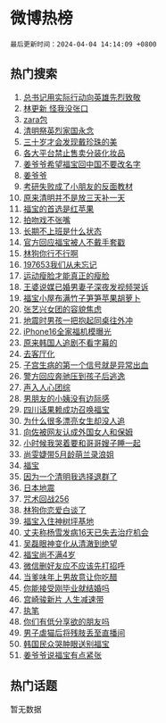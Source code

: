 # 微博热榜

`最后更新时间：2024-04-04 14:14:09 +0800`

## 热门搜索

1. [总书记用实际行动向英雄先烈致敬](https://m.weibo.cn/search?containerid=100103type%3D1%26t%3D10%26q%3D%23%E6%80%BB%E4%B9%A6%E8%AE%B0%E7%94%A8%E5%AE%9E%E9%99%85%E8%A1%8C%E5%8A%A8%E5%90%91%E8%8B%B1%E9%9B%84%E5%85%88%E7%83%88%E8%87%B4%E6%95%AC%23&stream_entry_id=51&isnewpage=1&extparam=seat%3D1%26pos%3D0%26c_type%3D51%26cate%3D10103%26dgr%3D0%26stream_entry_id%3D51%26q%3D%2523%25E6%2580%25BB%25E4%25B9%25A6%25E8%25AE%25B0%25E7%2594%25A8%25E5%25AE%259E%25E9%2599%2585%25E8%25A1%258C%25E5%258A%25A8%25E5%2590%2591%25E8%258B%25B1%25E9%259B%2584%25E5%2585%2588%25E7%2583%2588%25E8%2587%25B4%25E6%2595%25AC%2523%26filter_type%3Drealtimehot%26display_time%3D1712211242%26pre_seqid%3D1712211242725016527134)
1. [林更新 怪我没张口](https://m.weibo.cn/search?containerid=100103type%3D1%26t%3D10%26q%3D%E6%9E%97%E6%9B%B4%E6%96%B0+%E6%80%AA%E6%88%91%E6%B2%A1%E5%BC%A0%E5%8F%A3&stream_entry_id=31&isnewpage=1&extparam=seat%3D1%26pos%3D0%26flag%3D1%26q%3D%25E6%259E%2597%25E6%259B%25B4%25E6%2596%25B0%2520%25E6%2580%25AA%25E6%2588%2591%25E6%25B2%25A1%25E5%25BC%25A0%25E5%258F%25A3%26realpos%3D1%26band_rank%3D1%26c_type%3D31%26dgr%3D0%26cate%3D5001%26stream_entry_id%3D31%26lcate%3D5001%26filter_type%3Drealtimehot%26display_time%3D1712211242%26pre_seqid%3D1712211242725016527134)
1. [zara包](https://m.weibo.cn/search?containerid=100103type%3D1%26t%3D10%26q%3Dzara%E5%8C%85&stream_entry_id=31&isnewpage=1&extparam=seat%3D1%26pos%3D1%26flag%3D1%26q%3Dzara%25E5%258C%2585%26realpos%3D2%26band_rank%3D2%26c_type%3D31%26dgr%3D0%26cate%3D5001%26stream_entry_id%3D31%26lcate%3D5001%26filter_type%3Drealtimehot%26display_time%3D1712211242%26pre_seqid%3D1712211242725016527134)
1. [清明祭英烈家国永念](https://m.weibo.cn/search?containerid=100103type%3D1%26t%3D10%26q%3D%23%E6%B8%85%E6%98%8E%E7%A5%AD%E8%8B%B1%E7%83%88%E5%AE%B6%E5%9B%BD%E6%B0%B8%E5%BF%B5%23&stream_entry_id=31&isnewpage=1&extparam=seat%3D1%26pos%3D2%26flag%3D16%26q%3D%2523%25E6%25B8%2585%25E6%2598%258E%25E7%25A5%25AD%25E8%258B%25B1%25E7%2583%2588%25E5%25AE%25B6%25E5%259B%25BD%25E6%25B0%25B8%25E5%25BF%25B5%2523%26realpos%3D3%26band_rank%3D3%26c_type%3D31%26dgr%3D0%26cate%3D5001%26stream_entry_id%3D31%26lcate%3D5001%26filter_type%3Drealtimehot%26display_time%3D1712211242%26pre_seqid%3D1712211242725016527134)
1. [三十岁才会发现戴珍珠的美](https://m.weibo.cn/search?containerid=100103type%3D1%26t%3D10%26q%3D%23%E4%B8%89%E5%8D%81%E5%B2%81%E6%89%8D%E4%BC%9A%E5%8F%91%E7%8E%B0%E6%88%B4%E7%8F%8D%E7%8F%A0%E7%9A%84%E7%BE%8E%23&stream_entry_id=31&isnewpage=1&extparam=seat%3D1%26pos%3D3%26flag%3D1%26q%3D%2523%25E4%25B8%2589%25E5%258D%2581%25E5%25B2%2581%25E6%2589%258D%25E4%25BC%259A%25E5%258F%2591%25E7%258E%25B0%25E6%2588%25B4%25E7%258F%258D%25E7%258F%25A0%25E7%259A%2584%25E7%25BE%258E%2523%26realpos%3D4%26band_rank%3D4%26c_type%3D31%26dgr%3D0%26cate%3D5001%26stream_entry_id%3D31%26lcate%3D5001%26filter_type%3Drealtimehot%26display_time%3D1712211242%26pre_seqid%3D1712211242725016527134)
1. [各大平台禁止售卖分装化妆品](https://m.weibo.cn/search?containerid=100103type%3D1%26t%3D10%26q%3D%23%E5%90%84%E5%A4%A7%E5%B9%B3%E5%8F%B0%E7%A6%81%E6%AD%A2%E5%94%AE%E5%8D%96%E5%88%86%E8%A3%85%E5%8C%96%E5%A6%86%E5%93%81%23&stream_entry_id=31&isnewpage=1&extparam=seat%3D1%26pos%3D4%26flag%3D2%26q%3D%2523%25E5%2590%2584%25E5%25A4%25A7%25E5%25B9%25B3%25E5%258F%25B0%25E7%25A6%2581%25E6%25AD%25A2%25E5%2594%25AE%25E5%258D%2596%25E5%2588%2586%25E8%25A3%2585%25E5%258C%2596%25E5%25A6%2586%25E5%2593%2581%2523%26realpos%3D5%26band_rank%3D5%26c_type%3D31%26dgr%3D0%26cate%3D5001%26stream_entry_id%3D31%26lcate%3D5001%26filter_type%3Drealtimehot%26display_time%3D1712211242%26pre_seqid%3D1712211242725016527134)
1. [姜爷爷希望福宝回中国不要改名字](https://m.weibo.cn/search?containerid=100103type%3D1%26t%3D10%26q%3D%23%E5%A7%9C%E7%88%B7%E7%88%B7%E5%B8%8C%E6%9C%9B%E7%A6%8F%E5%AE%9D%E5%9B%9E%E4%B8%AD%E5%9B%BD%E4%B8%8D%E8%A6%81%E6%94%B9%E5%90%8D%E5%AD%97%23&stream_entry_id=31&isnewpage=1&extparam=seat%3D1%26pos%3D5%26flag%3D1%26q%3D%2523%25E5%25A7%259C%25E7%2588%25B7%25E7%2588%25B7%25E5%25B8%258C%25E6%259C%259B%25E7%25A6%258F%25E5%25AE%259D%25E5%259B%259E%25E4%25B8%25AD%25E5%259B%25BD%25E4%25B8%258D%25E8%25A6%2581%25E6%2594%25B9%25E5%2590%258D%25E5%25AD%2597%2523%26realpos%3D6%26band_rank%3D6%26c_type%3D31%26dgr%3D0%26cate%3D5001%26stream_entry_id%3D31%26lcate%3D5001%26filter_type%3Drealtimehot%26display_time%3D1712211242%26pre_seqid%3D1712211242725016527134)
1. [姜爷爷](https://m.weibo.cn/search?containerid=100103type%3D1%26t%3D10%26q%3D%E5%A7%9C%E7%88%B7%E7%88%B7&stream_entry_id=31&isnewpage=1&extparam=seat%3D1%26pos%3D6%26flag%3D0%26q%3D%25E5%25A7%259C%25E7%2588%25B7%25E7%2588%25B7%26realpos%3D7%26band_rank%3D7%26c_type%3D31%26dgr%3D0%26cate%3D5001%26stream_entry_id%3D31%26lcate%3D5001%26filter_type%3Drealtimehot%26display_time%3D1712211242%26pre_seqid%3D1712211242725016527134)
1. [考研失败成了小朋友的反面教材](https://m.weibo.cn/search?containerid=100103type%3D1%26t%3D10%26q%3D%23%E8%80%83%E7%A0%94%E5%A4%B1%E8%B4%A5%E6%88%90%E4%BA%86%E5%B0%8F%E6%9C%8B%E5%8F%8B%E7%9A%84%E5%8F%8D%E9%9D%A2%E6%95%99%E6%9D%90%23&stream_entry_id=31&isnewpage=1&extparam=seat%3D1%26pos%3D7%26flag%3D1%26q%3D%2523%25E8%2580%2583%25E7%25A0%2594%25E5%25A4%25B1%25E8%25B4%25A5%25E6%2588%2590%25E4%25BA%2586%25E5%25B0%258F%25E6%259C%258B%25E5%258F%258B%25E7%259A%2584%25E5%258F%258D%25E9%259D%25A2%25E6%2595%2599%25E6%259D%2590%2523%26realpos%3D8%26band_rank%3D8%26c_type%3D31%26dgr%3D0%26cate%3D5001%26stream_entry_id%3D31%26lcate%3D5001%26filter_type%3Drealtimehot%26display_time%3D1712211242%26pre_seqid%3D1712211242725016527134)
1. [原来清明并不是放三天补一天](https://m.weibo.cn/search?containerid=100103type%3D1%26t%3D10%26q%3D%23%E5%8E%9F%E6%9D%A5%E6%B8%85%E6%98%8E%E5%B9%B6%E4%B8%8D%E6%98%AF%E6%94%BE%E4%B8%89%E5%A4%A9%E8%A1%A5%E4%B8%80%E5%A4%A9%23&stream_entry_id=31&isnewpage=1&extparam=seat%3D1%26pos%3D8%26flag%3D2%26q%3D%2523%25E5%258E%259F%25E6%259D%25A5%25E6%25B8%2585%25E6%2598%258E%25E5%25B9%25B6%25E4%25B8%258D%25E6%2598%25AF%25E6%2594%25BE%25E4%25B8%2589%25E5%25A4%25A9%25E8%25A1%25A5%25E4%25B8%2580%25E5%25A4%25A9%2523%26realpos%3D9%26band_rank%3D9%26c_type%3D31%26dgr%3D0%26cate%3D5001%26stream_entry_id%3D31%26lcate%3D5001%26filter_type%3Drealtimehot%26display_time%3D1712211242%26pre_seqid%3D1712211242725016527134)
1. [福宝的首选是红苹果](https://m.weibo.cn/search?containerid=100103type%3D1%26t%3D10%26q%3D%23%E7%A6%8F%E5%AE%9D%E7%9A%84%E9%A6%96%E9%80%89%E6%98%AF%E7%BA%A2%E8%8B%B9%E6%9E%9C%23&stream_entry_id=31&isnewpage=1&extparam=seat%3D1%26pos%3D9%26flag%3D32768%26q%3D%2523%25E7%25A6%258F%25E5%25AE%259D%25E7%259A%2584%25E9%25A6%2596%25E9%2580%2589%25E6%2598%25AF%25E7%25BA%25A2%25E8%258B%25B9%25E6%259E%259C%2523%26realpos%3D10%26band_rank%3D10%26c_type%3D31%26dgr%3D0%26cate%3D5001%26stream_entry_id%3D31%26lcate%3D5001%26filter_type%3Drealtimehot%26display_time%3D1712211242%26pre_seqid%3D1712211242725016527134)
1. [拍吻戏不张嘴](https://m.weibo.cn/search?containerid=100103type%3D1%26t%3D10%26q%3D%23%E6%8B%8D%E5%90%BB%E6%88%8F%E4%B8%8D%E5%BC%A0%E5%98%B4%23&stream_entry_id=31&isnewpage=1&extparam=seat%3D1%26pos%3D10%26flag%3D2%26q%3D%2523%25E6%258B%258D%25E5%2590%25BB%25E6%2588%258F%25E4%25B8%258D%25E5%25BC%25A0%25E5%2598%25B4%2523%26realpos%3D11%26band_rank%3D11%26c_type%3D31%26dgr%3D0%26cate%3D5001%26stream_entry_id%3D31%26lcate%3D5001%26filter_type%3Drealtimehot%26display_time%3D1712211242%26pre_seqid%3D1712211242725016527134)
1. [长期不上班是什么状态](https://m.weibo.cn/search?containerid=100103type%3D1%26t%3D10%26q%3D%23%E9%95%BF%E6%9C%9F%E4%B8%8D%E4%B8%8A%E7%8F%AD%E6%98%AF%E4%BB%80%E4%B9%88%E7%8A%B6%E6%80%81%23&stream_entry_id=31&isnewpage=1&extparam=seat%3D1%26pos%3D11%26flag%3D1%26q%3D%2523%25E9%2595%25BF%25E6%259C%259F%25E4%25B8%258D%25E4%25B8%258A%25E7%258F%25AD%25E6%2598%25AF%25E4%25BB%2580%25E4%25B9%2588%25E7%258A%25B6%25E6%2580%2581%2523%26realpos%3D12%26band_rank%3D12%26c_type%3D31%26dgr%3D0%26cate%3D5001%26stream_entry_id%3D31%26lcate%3D5001%26filter_type%3Drealtimehot%26display_time%3D1712211242%26pre_seqid%3D1712211242725016527134)
1. [官方回应福宝被人不戴手套戳](https://m.weibo.cn/search?containerid=100103type%3D1%26t%3D10%26q%3D%23%E5%AE%98%E6%96%B9%E5%9B%9E%E5%BA%94%E7%A6%8F%E5%AE%9D%E8%A2%AB%E4%BA%BA%E4%B8%8D%E6%88%B4%E6%89%8B%E5%A5%97%E6%88%B3%23&stream_entry_id=31&isnewpage=1&extparam=seat%3D1%26pos%3D12%26flag%3D0%26q%3D%2523%25E5%25AE%2598%25E6%2596%25B9%25E5%259B%259E%25E5%25BA%2594%25E7%25A6%258F%25E5%25AE%259D%25E8%25A2%25AB%25E4%25BA%25BA%25E4%25B8%258D%25E6%2588%25B4%25E6%2589%258B%25E5%25A5%2597%25E6%2588%25B3%2523%26realpos%3D13%26band_rank%3D13%26c_type%3D31%26dgr%3D0%26cate%3D5001%26stream_entry_id%3D31%26lcate%3D5001%26filter_type%3Drealtimehot%26display_time%3D1712211242%26pre_seqid%3D1712211242725016527134)
1. [林狗你行不行啊](https://m.weibo.cn/search?containerid=100103type%3D1%26t%3D10%26q%3D%E6%9E%97%E7%8B%97%E4%BD%A0%E8%A1%8C%E4%B8%8D%E8%A1%8C%E5%95%8A&stream_entry_id=31&isnewpage=1&extparam=seat%3D1%26pos%3D13%26flag%3D0%26q%3D%25E6%259E%2597%25E7%258B%2597%25E4%25BD%25A0%25E8%25A1%258C%25E4%25B8%258D%25E8%25A1%258C%25E5%2595%258A%26realpos%3D14%26band_rank%3D14%26c_type%3D31%26dgr%3D0%26cate%3D5001%26stream_entry_id%3D31%26lcate%3D5001%26filter_type%3Drealtimehot%26display_time%3D1712211242%26pre_seqid%3D1712211242725016527134)
1. [197653我们从未忘记](https://m.weibo.cn/search?containerid=100103type%3D1%26t%3D10%26q%3D%23197653%E6%88%91%E4%BB%AC%E4%BB%8E%E6%9C%AA%E5%BF%98%E8%AE%B0%23&stream_entry_id=31&isnewpage=1&extparam=seat%3D1%26pos%3D14%26flag%3D0%26q%3D%2523197653%25E6%2588%2591%25E4%25BB%25AC%25E4%25BB%258E%25E6%259C%25AA%25E5%25BF%2598%25E8%25AE%25B0%2523%26realpos%3D15%26adid%3D230151%26band_rank%3D15%26c_type%3D31%26dgr%3D0%26cate%3D5001%26stream_entry_id%3D31%26lcate%3D5001%26filter_type%3Drealtimehot%26display_time%3D1712211242%26pre_seqid%3D1712211242725016527134)
1. [运动瘦脸才能真正的瘦脸](https://m.weibo.cn/search?containerid=100103type%3D1%26t%3D10%26q%3D%23%E8%BF%90%E5%8A%A8%E7%98%A6%E8%84%B8%E6%89%8D%E8%83%BD%E7%9C%9F%E6%AD%A3%E7%9A%84%E7%98%A6%E8%84%B8%23&stream_entry_id=31&isnewpage=1&extparam=seat%3D1%26pos%3D15%26flag%3D1%26q%3D%2523%25E8%25BF%2590%25E5%258A%25A8%25E7%2598%25A6%25E8%2584%25B8%25E6%2589%258D%25E8%2583%25BD%25E7%259C%259F%25E6%25AD%25A3%25E7%259A%2584%25E7%2598%25A6%25E8%2584%25B8%2523%26realpos%3D16%26band_rank%3D16%26c_type%3D31%26dgr%3D0%26cate%3D5001%26stream_entry_id%3D31%26lcate%3D5001%26filter_type%3Drealtimehot%26display_time%3D1712211242%26pre_seqid%3D1712211242725016527134)
1. [王婆说媒已婚男妻子深夜发视频哭诉](https://m.weibo.cn/search?containerid=100103type%3D1%26t%3D10%26q%3D%23%E7%8E%8B%E5%A9%86%E8%AF%B4%E5%AA%92%E5%B7%B2%E5%A9%9A%E7%94%B7%E5%A6%BB%E5%AD%90%E6%B7%B1%E5%A4%9C%E5%8F%91%E8%A7%86%E9%A2%91%E5%93%AD%E8%AF%89%23&stream_entry_id=31&isnewpage=1&extparam=seat%3D1%26pos%3D16%26flag%3D2%26q%3D%2523%25E7%258E%258B%25E5%25A9%2586%25E8%25AF%25B4%25E5%25AA%2592%25E5%25B7%25B2%25E5%25A9%259A%25E7%2594%25B7%25E5%25A6%25BB%25E5%25AD%2590%25E6%25B7%25B1%25E5%25A4%259C%25E5%258F%2591%25E8%25A7%2586%25E9%25A2%2591%25E5%2593%25AD%25E8%25AF%2589%2523%26realpos%3D17%26band_rank%3D17%26c_type%3D31%26dgr%3D0%26cate%3D5001%26stream_entry_id%3D31%26lcate%3D5001%26filter_type%3Drealtimehot%26display_time%3D1712211242%26pre_seqid%3D1712211242725016527134)
1. [福宝小屋布满竹子笋笋苹果胡萝卜](https://m.weibo.cn/search?containerid=100103type%3D1%26t%3D10%26q%3D%23%E7%A6%8F%E5%AE%9D%E5%B0%8F%E5%B1%8B%E5%B8%83%E6%BB%A1%E7%AB%B9%E5%AD%90%E7%AC%8B%E7%AC%8B%E8%8B%B9%E6%9E%9C%E8%83%A1%E8%90%9D%E5%8D%9C%23&stream_entry_id=31&isnewpage=1&extparam=seat%3D1%26pos%3D17%26flag%3D0%26q%3D%2523%25E7%25A6%258F%25E5%25AE%259D%25E5%25B0%258F%25E5%25B1%258B%25E5%25B8%2583%25E6%25BB%25A1%25E7%25AB%25B9%25E5%25AD%2590%25E7%25AC%258B%25E7%25AC%258B%25E8%258B%25B9%25E6%259E%259C%25E8%2583%25A1%25E8%2590%259D%25E5%258D%259C%2523%26realpos%3D18%26band_rank%3D18%26c_type%3D31%26dgr%3D0%26cate%3D5001%26stream_entry_id%3D31%26lcate%3D5001%26filter_type%3Drealtimehot%26display_time%3D1712211242%26pre_seqid%3D1712211242725016527134)
1. [张艺兴女团的容貌焦虑](https://m.weibo.cn/search?containerid=100103type%3D1%26t%3D10%26q%3D%23%E5%BC%A0%E8%89%BA%E5%85%B4%E5%A5%B3%E5%9B%A2%E7%9A%84%E5%AE%B9%E8%B2%8C%E7%84%A6%E8%99%91%23&stream_entry_id=31&isnewpage=1&extparam=seat%3D1%26pos%3D18%26flag%3D1%26q%3D%2523%25E5%25BC%25A0%25E8%2589%25BA%25E5%2585%25B4%25E5%25A5%25B3%25E5%259B%25A2%25E7%259A%2584%25E5%25AE%25B9%25E8%25B2%258C%25E7%2584%25A6%25E8%2599%2591%2523%26realpos%3D19%26band_rank%3D19%26c_type%3D31%26dgr%3D0%26cate%3D5001%26stream_entry_id%3D31%26lcate%3D5001%26filter_type%3Drealtimehot%26display_time%3D1712211242%26pre_seqid%3D1712211242725016527134)
1. [地震时男孩一把抱起同桌往外冲](https://m.weibo.cn/search?containerid=100103type%3D1%26t%3D10%26q%3D%23%E5%9C%B0%E9%9C%87%E6%97%B6%E7%94%B7%E5%AD%A9%E4%B8%80%E6%8A%8A%E6%8A%B1%E8%B5%B7%E5%90%8C%E6%A1%8C%E5%BE%80%E5%A4%96%E5%86%B2%23&stream_entry_id=31&isnewpage=1&extparam=seat%3D1%26pos%3D19%26flag%3D1%26q%3D%2523%25E5%259C%25B0%25E9%259C%2587%25E6%2597%25B6%25E7%2594%25B7%25E5%25AD%25A9%25E4%25B8%2580%25E6%258A%258A%25E6%258A%25B1%25E8%25B5%25B7%25E5%2590%258C%25E6%25A1%258C%25E5%25BE%2580%25E5%25A4%2596%25E5%2586%25B2%2523%26realpos%3D20%26band_rank%3D20%26c_type%3D31%26dgr%3D0%26cate%3D5001%26stream_entry_id%3D31%26lcate%3D5001%26filter_type%3Drealtimehot%26display_time%3D1712211242%26pre_seqid%3D1712211242725016527134)
1. [iPhone16全家福机模曝光](https://m.weibo.cn/search?containerid=100103type%3D1%26t%3D10%26q%3D%23iPhone16%E5%85%A8%E5%AE%B6%E7%A6%8F%E6%9C%BA%E6%A8%A1%E6%9B%9D%E5%85%89%23&stream_entry_id=31&isnewpage=1&extparam=seat%3D1%26pos%3D20%26flag%3D1%26q%3D%2523iPhone16%25E5%2585%25A8%25E5%25AE%25B6%25E7%25A6%258F%25E6%259C%25BA%25E6%25A8%25A1%25E6%259B%259D%25E5%2585%2589%2523%26realpos%3D21%26band_rank%3D21%26c_type%3D31%26dgr%3D0%26cate%3D5001%26stream_entry_id%3D31%26lcate%3D5001%26filter_type%3Drealtimehot%26display_time%3D1712211242%26pre_seqid%3D1712211242725016527134)
1. [原来韩国人追剧不看字幕的](https://m.weibo.cn/search?containerid=100103type%3D1%26t%3D10%26q%3D%23%E5%8E%9F%E6%9D%A5%E9%9F%A9%E5%9B%BD%E4%BA%BA%E8%BF%BD%E5%89%A7%E4%B8%8D%E7%9C%8B%E5%AD%97%E5%B9%95%E7%9A%84%23&stream_entry_id=31&isnewpage=1&extparam=seat%3D1%26pos%3D21%26flag%3D0%26q%3D%2523%25E5%258E%259F%25E6%259D%25A5%25E9%259F%25A9%25E5%259B%25BD%25E4%25BA%25BA%25E8%25BF%25BD%25E5%2589%25A7%25E4%25B8%258D%25E7%259C%258B%25E5%25AD%2597%25E5%25B9%2595%25E7%259A%2584%2523%26realpos%3D22%26band_rank%3D22%26c_type%3D31%26dgr%3D0%26cate%3D5001%26stream_entry_id%3D31%26lcate%3D5001%26filter_type%3Drealtimehot%26display_time%3D1712211242%26pre_seqid%3D1712211242725016527134)
1. [去客厅化](https://m.weibo.cn/search?containerid=100103type%3D1%26t%3D10%26q%3D%E5%8E%BB%E5%AE%A2%E5%8E%85%E5%8C%96&stream_entry_id=31&isnewpage=1&extparam=seat%3D1%26pos%3D22%26flag%3D0%26q%3D%25E5%258E%25BB%25E5%25AE%25A2%25E5%258E%2585%25E5%258C%2596%26realpos%3D23%26band_rank%3D23%26c_type%3D31%26dgr%3D0%26cate%3D5001%26stream_entry_id%3D31%26lcate%3D5001%26filter_type%3Drealtimehot%26display_time%3D1712211242%26pre_seqid%3D1712211242725016527134)
1. [子宫生病的第一个信号就是异常出血](https://m.weibo.cn/search?containerid=100103type%3D1%26t%3D10%26q%3D%23%E5%AD%90%E5%AE%AB%E7%94%9F%E7%97%85%E7%9A%84%E7%AC%AC%E4%B8%80%E4%B8%AA%E4%BF%A1%E5%8F%B7%E5%B0%B1%E6%98%AF%E5%BC%82%E5%B8%B8%E5%87%BA%E8%A1%80%23&stream_entry_id=31&isnewpage=1&extparam=seat%3D1%26pos%3D23%26flag%3D1%26q%3D%2523%25E5%25AD%2590%25E5%25AE%25AB%25E7%2594%259F%25E7%2597%2585%25E7%259A%2584%25E7%25AC%25AC%25E4%25B8%2580%25E4%25B8%25AA%25E4%25BF%25A1%25E5%258F%25B7%25E5%25B0%25B1%25E6%2598%25AF%25E5%25BC%2582%25E5%25B8%25B8%25E5%2587%25BA%25E8%25A1%2580%2523%26realpos%3D24%26band_rank%3D24%26c_type%3D31%26dgr%3D0%26cate%3D5001%26stream_entry_id%3D31%26lcate%3D5001%26filter_type%3Drealtimehot%26display_time%3D1712211242%26pre_seqid%3D1712211242725016527134)
1. [警方回应奔驰压到孩子后逃逸](https://m.weibo.cn/search?containerid=100103type%3D1%26t%3D10%26q%3D%23%E8%AD%A6%E6%96%B9%E5%9B%9E%E5%BA%94%E5%A5%94%E9%A9%B0%E5%8E%8B%E5%88%B0%E5%AD%A9%E5%AD%90%E5%90%8E%E9%80%83%E9%80%B8%23&stream_entry_id=31&isnewpage=1&extparam=seat%3D1%26pos%3D24%26flag%3D1%26q%3D%2523%25E8%25AD%25A6%25E6%2596%25B9%25E5%259B%259E%25E5%25BA%2594%25E5%25A5%2594%25E9%25A9%25B0%25E5%258E%258B%25E5%2588%25B0%25E5%25AD%25A9%25E5%25AD%2590%25E5%2590%258E%25E9%2580%2583%25E9%2580%25B8%2523%26realpos%3D25%26band_rank%3D25%26c_type%3D31%26dgr%3D0%26cate%3D5001%26stream_entry_id%3D31%26lcate%3D5001%26filter_type%3Drealtimehot%26display_time%3D1712211242%26pre_seqid%3D1712211242725016527134)
1. [声入人心团综](https://m.weibo.cn/search?containerid=100103type%3D1%26t%3D10%26q%3D%23%E5%A3%B0%E5%85%A5%E4%BA%BA%E5%BF%83%E5%9B%A2%E7%BB%BC%23&stream_entry_id=31&isnewpage=1&extparam=seat%3D1%26pos%3D25%26flag%3D0%26q%3D%2523%25E5%25A3%25B0%25E5%2585%25A5%25E4%25BA%25BA%25E5%25BF%2583%25E5%259B%25A2%25E7%25BB%25BC%2523%26realpos%3D26%26band_rank%3D26%26c_type%3D31%26dgr%3D0%26cate%3D5001%26stream_entry_id%3D31%26lcate%3D5001%26filter_type%3Drealtimehot%26display_time%3D1712211242%26pre_seqid%3D1712211242725016527134)
1. [男朋友的小姨没有边际感](https://m.weibo.cn/search?containerid=100103type%3D1%26t%3D10%26q%3D%23%E7%94%B7%E6%9C%8B%E5%8F%8B%E7%9A%84%E5%B0%8F%E5%A7%A8%E6%B2%A1%E6%9C%89%E8%BE%B9%E9%99%85%E6%84%9F%23&stream_entry_id=31&isnewpage=1&extparam=seat%3D1%26pos%3D26%26flag%3D0%26q%3D%2523%25E7%2594%25B7%25E6%259C%258B%25E5%258F%258B%25E7%259A%2584%25E5%25B0%258F%25E5%25A7%25A8%25E6%25B2%25A1%25E6%259C%2589%25E8%25BE%25B9%25E9%2599%2585%25E6%2584%259F%2523%26realpos%3D27%26band_rank%3D27%26c_type%3D31%26dgr%3D0%26cate%3D5001%26stream_entry_id%3D31%26lcate%3D5001%26filter_type%3Drealtimehot%26display_time%3D1712211242%26pre_seqid%3D1712211242725016527134)
1. [四川话果赖成功召唤福宝](https://m.weibo.cn/search?containerid=100103type%3D1%26t%3D10%26q%3D%23%E5%9B%9B%E5%B7%9D%E8%AF%9D%E6%9E%9C%E8%B5%96%E6%88%90%E5%8A%9F%E5%8F%AC%E5%94%A4%E7%A6%8F%E5%AE%9D%23&stream_entry_id=31&isnewpage=1&extparam=seat%3D1%26pos%3D27%26flag%3D1%26q%3D%2523%25E5%259B%259B%25E5%25B7%259D%25E8%25AF%259D%25E6%259E%259C%25E8%25B5%2596%25E6%2588%2590%25E5%258A%259F%25E5%258F%25AC%25E5%2594%25A4%25E7%25A6%258F%25E5%25AE%259D%2523%26realpos%3D28%26band_rank%3D28%26c_type%3D31%26dgr%3D0%26cate%3D5001%26stream_entry_id%3D31%26lcate%3D5001%26filter_type%3Drealtimehot%26display_time%3D1712211242%26pre_seqid%3D1712211242725016527134)
1. [为什么很多漂亮女生却没人追](https://m.weibo.cn/search?containerid=100103type%3D1%26t%3D10%26q%3D%23%E4%B8%BA%E4%BB%80%E4%B9%88%E5%BE%88%E5%A4%9A%E6%BC%82%E4%BA%AE%E5%A5%B3%E7%94%9F%E5%8D%B4%E6%B2%A1%E4%BA%BA%E8%BF%BD%23&stream_entry_id=31&isnewpage=1&extparam=seat%3D1%26pos%3D28%26flag%3D0%26q%3D%2523%25E4%25B8%25BA%25E4%25BB%2580%25E4%25B9%2588%25E5%25BE%2588%25E5%25A4%259A%25E6%25BC%2582%25E4%25BA%25AE%25E5%25A5%25B3%25E7%2594%259F%25E5%258D%25B4%25E6%25B2%25A1%25E4%25BA%25BA%25E8%25BF%25BD%2523%26realpos%3D29%26band_rank%3D29%26c_type%3D31%26dgr%3D0%26cate%3D5001%26stream_entry_id%3D31%26lcate%3D5001%26filter_type%3Drealtimehot%26display_time%3D1712211242%26pre_seqid%3D1712211242725016527134)
1. [向佐被网友认成外国女人和保姆](https://m.weibo.cn/search?containerid=100103type%3D1%26t%3D10%26q%3D%23%E5%90%91%E4%BD%90%E8%A2%AB%E7%BD%91%E5%8F%8B%E8%AE%A4%E6%88%90%E5%A4%96%E5%9B%BD%E5%A5%B3%E4%BA%BA%E5%92%8C%E4%BF%9D%E5%A7%86%23&stream_entry_id=31&isnewpage=1&extparam=seat%3D1%26pos%3D29%26flag%3D0%26q%3D%2523%25E5%2590%2591%25E4%25BD%2590%25E8%25A2%25AB%25E7%25BD%2591%25E5%258F%258B%25E8%25AE%25A4%25E6%2588%2590%25E5%25A4%2596%25E5%259B%25BD%25E5%25A5%25B3%25E4%25BA%25BA%25E5%2592%258C%25E4%25BF%259D%25E5%25A7%2586%2523%26realpos%3D30%26band_rank%3D30%26c_type%3D31%26dgr%3D0%26cate%3D5001%26stream_entry_id%3D31%26lcate%3D5001%26filter_type%3Drealtimehot%26display_time%3D1712211242%26pre_seqid%3D1712211242725016527134)
1. [小时候我哭着要和哥哥嫂子睡一起](https://m.weibo.cn/search?containerid=100103type%3D1%26t%3D10%26q%3D%23%E5%B0%8F%E6%97%B6%E5%80%99%E6%88%91%E5%93%AD%E7%9D%80%E8%A6%81%E5%92%8C%E5%93%A5%E5%93%A5%E5%AB%82%E5%AD%90%E7%9D%A1%E4%B8%80%E8%B5%B7%23&stream_entry_id=31&isnewpage=1&extparam=seat%3D1%26pos%3D30%26flag%3D1%26q%3D%2523%25E5%25B0%258F%25E6%2597%25B6%25E5%2580%2599%25E6%2588%2591%25E5%2593%25AD%25E7%259D%2580%25E8%25A6%2581%25E5%2592%258C%25E5%2593%25A5%25E5%2593%25A5%25E5%25AB%2582%25E5%25AD%2590%25E7%259D%25A1%25E4%25B8%2580%25E8%25B5%25B7%2523%26realpos%3D31%26band_rank%3D31%26c_type%3D31%26dgr%3D0%26cate%3D5001%26stream_entry_id%3D31%26lcate%3D5001%26filter_type%3Drealtimehot%26display_time%3D1712211242%26pre_seqid%3D1712211242725016527134)
1. [尚雯婕带5月龄萌兰录浪姐](https://m.weibo.cn/search?containerid=100103type%3D1%26t%3D10%26q%3D%23%E5%B0%9A%E9%9B%AF%E5%A9%95%E5%B8%A65%E6%9C%88%E9%BE%84%E8%90%8C%E5%85%B0%E5%BD%95%E6%B5%AA%E5%A7%90%23&stream_entry_id=31&isnewpage=1&extparam=seat%3D1%26pos%3D31%26flag%3D1%26q%3D%2523%25E5%25B0%259A%25E9%259B%25AF%25E5%25A9%2595%25E5%25B8%25A65%25E6%259C%2588%25E9%25BE%2584%25E8%2590%258C%25E5%2585%25B0%25E5%25BD%2595%25E6%25B5%25AA%25E5%25A7%2590%2523%26realpos%3D32%26band_rank%3D32%26c_type%3D31%26dgr%3D0%26cate%3D5001%26stream_entry_id%3D31%26lcate%3D5001%26filter_type%3Drealtimehot%26display_time%3D1712211242%26pre_seqid%3D1712211242725016527134)
1. [福宝](https://m.weibo.cn/search?containerid=100103type%3D1%26t%3D10%26q%3D%E7%A6%8F%E5%AE%9D&stream_entry_id=31&isnewpage=1&extparam=seat%3D1%26pos%3D32%26flag%3D0%26q%3D%25E7%25A6%258F%25E5%25AE%259D%26realpos%3D33%26band_rank%3D33%26c_type%3D31%26dgr%3D0%26cate%3D5001%26stream_entry_id%3D31%26lcate%3D5001%26filter_type%3Drealtimehot%26display_time%3D1712211242%26pre_seqid%3D1712211242725016527134)
1. [因为一个清明我选择退群了](https://m.weibo.cn/search?containerid=100103type%3D1%26t%3D10%26q%3D%23%E5%9B%A0%E4%B8%BA%E4%B8%80%E4%B8%AA%E6%B8%85%E6%98%8E%E6%88%91%E9%80%89%E6%8B%A9%E9%80%80%E7%BE%A4%E4%BA%86%23&stream_entry_id=31&isnewpage=1&extparam=seat%3D1%26pos%3D33%26flag%3D0%26q%3D%2523%25E5%259B%25A0%25E4%25B8%25BA%25E4%25B8%2580%25E4%25B8%25AA%25E6%25B8%2585%25E6%2598%258E%25E6%2588%2591%25E9%2580%2589%25E6%258B%25A9%25E9%2580%2580%25E7%25BE%25A4%25E4%25BA%2586%2523%26realpos%3D34%26band_rank%3D34%26c_type%3D31%26dgr%3D0%26cate%3D5001%26stream_entry_id%3D31%26lcate%3D5001%26filter_type%3Drealtimehot%26display_time%3D1712211242%26pre_seqid%3D1712211242725016527134)
1. [日本地震](https://m.weibo.cn/search?containerid=100103type%3D1%26t%3D10%26q%3D%23%E6%97%A5%E6%9C%AC%E5%9C%B0%E9%9C%87%23&stream_entry_id=31&isnewpage=1&extparam=seat%3D1%26pos%3D34%26flag%3D0%26q%3D%2523%25E6%2597%25A5%25E6%259C%25AC%25E5%259C%25B0%25E9%259C%2587%2523%26realpos%3D35%26band_rank%3D35%26c_type%3D31%26dgr%3D0%26cate%3D5001%26stream_entry_id%3D31%26lcate%3D5001%26filter_type%3Drealtimehot%26display_time%3D1712211242%26pre_seqid%3D1712211242725016527134)
1. [咒术回战256](https://m.weibo.cn/search?containerid=100103type%3D1%26t%3D10%26q%3D%E5%92%92%E6%9C%AF%E5%9B%9E%E6%88%98256&stream_entry_id=31&isnewpage=1&extparam=seat%3D1%26pos%3D35%26flag%3D1%26q%3D%25E5%2592%2592%25E6%259C%25AF%25E5%259B%259E%25E6%2588%2598256%26realpos%3D36%26band_rank%3D36%26c_type%3D31%26dgr%3D0%26cate%3D5001%26stream_entry_id%3D31%26lcate%3D5001%26filter_type%3Drealtimehot%26display_time%3D1712211242%26pre_seqid%3D1712211242725016527134)
1. [林狗你恋爱白谈了](https://m.weibo.cn/search?containerid=100103type%3D1%26t%3D10%26q%3D%23%E6%9E%97%E7%8B%97%E4%BD%A0%E6%81%8B%E7%88%B1%E7%99%BD%E8%B0%88%E4%BA%86%23&stream_entry_id=31&isnewpage=1&extparam=seat%3D1%26pos%3D36%26flag%3D0%26q%3D%2523%25E6%259E%2597%25E7%258B%2597%25E4%25BD%25A0%25E6%2581%258B%25E7%2588%25B1%25E7%2599%25BD%25E8%25B0%2588%25E4%25BA%2586%2523%26realpos%3D37%26band_rank%3D37%26c_type%3D31%26dgr%3D0%26cate%3D5001%26stream_entry_id%3D31%26lcate%3D5001%26filter_type%3Drealtimehot%26display_time%3D1712211242%26pre_seqid%3D1712211242725016527134)
1. [福宝入住神树坪基地](https://m.weibo.cn/search?containerid=100103type%3D1%26t%3D10%26q%3D%23%E7%A6%8F%E5%AE%9D%E5%85%A5%E4%BD%8F%E7%A5%9E%E6%A0%91%E5%9D%AA%E5%9F%BA%E5%9C%B0%23&stream_entry_id=31&isnewpage=1&extparam=seat%3D1%26pos%3D37%26flag%3D0%26q%3D%2523%25E7%25A6%258F%25E5%25AE%259D%25E5%2585%25A5%25E4%25BD%258F%25E7%25A5%259E%25E6%25A0%2591%25E5%259D%25AA%25E5%259F%25BA%25E5%259C%25B0%2523%26realpos%3D38%26band_rank%3D38%26c_type%3D31%26dgr%3D0%26cate%3D5001%26stream_entry_id%3D31%26lcate%3D5001%26filter_type%3Drealtimehot%26display_time%3D1712211242%26pre_seqid%3D1712211242725016527134)
1. [丈夫称杨雪发病16天已失去治疗机会](https://m.weibo.cn/search?containerid=100103type%3D1%26t%3D10%26q%3D%23%E4%B8%88%E5%A4%AB%E7%A7%B0%E6%9D%A8%E9%9B%AA%E5%8F%91%E7%97%8516%E5%A4%A9%E5%B7%B2%E5%A4%B1%E5%8E%BB%E6%B2%BB%E7%96%97%E6%9C%BA%E4%BC%9A%23&stream_entry_id=31&isnewpage=1&extparam=seat%3D1%26pos%3D38%26flag%3D0%26q%3D%2523%25E4%25B8%2588%25E5%25A4%25AB%25E7%25A7%25B0%25E6%259D%25A8%25E9%259B%25AA%25E5%258F%2591%25E7%2597%258516%25E5%25A4%25A9%25E5%25B7%25B2%25E5%25A4%25B1%25E5%258E%25BB%25E6%25B2%25BB%25E7%2596%2597%25E6%259C%25BA%25E4%25BC%259A%2523%26realpos%3D39%26band_rank%3D39%26c_type%3D31%26dgr%3D0%26cate%3D5001%26stream_entry_id%3D31%26lcate%3D5001%26filter_type%3Drealtimehot%26display_time%3D1712211242%26pre_seqid%3D1712211242725016527134)
1. [吴磊眼神变化从清澈到绝望](https://m.weibo.cn/search?containerid=100103type%3D1%26t%3D10%26q%3D%23%E5%90%B4%E7%A3%8A%E7%9C%BC%E7%A5%9E%E5%8F%98%E5%8C%96%E4%BB%8E%E6%B8%85%E6%BE%88%E5%88%B0%E7%BB%9D%E6%9C%9B%23&stream_entry_id=31&isnewpage=1&extparam=seat%3D1%26pos%3D39%26flag%3D1%26q%3D%2523%25E5%2590%25B4%25E7%25A3%258A%25E7%259C%25BC%25E7%25A5%259E%25E5%258F%2598%25E5%258C%2596%25E4%25BB%258E%25E6%25B8%2585%25E6%25BE%2588%25E5%2588%25B0%25E7%25BB%259D%25E6%259C%259B%2523%26realpos%3D40%26band_rank%3D40%26c_type%3D31%26dgr%3D0%26cate%3D5001%26stream_entry_id%3D31%26lcate%3D5001%26filter_type%3Drealtimehot%26display_time%3D1712211242%26pre_seqid%3D1712211242725016527134)
1. [福宝尚不满4岁](https://m.weibo.cn/search?containerid=100103type%3D1%26t%3D10%26q%3D%23%E7%A6%8F%E5%AE%9D%E5%B0%9A%E4%B8%8D%E6%BB%A14%E5%B2%81%23&stream_entry_id=31&isnewpage=1&extparam=seat%3D1%26pos%3D40%26flag%3D0%26q%3D%2523%25E7%25A6%258F%25E5%25AE%259D%25E5%25B0%259A%25E4%25B8%258D%25E6%25BB%25A14%25E5%25B2%2581%2523%26realpos%3D41%26band_rank%3D41%26c_type%3D31%26dgr%3D0%26cate%3D5001%26stream_entry_id%3D31%26lcate%3D5001%26filter_type%3Drealtimehot%26display_time%3D1712211242%26pre_seqid%3D1712211242725016527134)
1. [微信删好友应不应该先打招呼](https://m.weibo.cn/search?containerid=100103type%3D1%26t%3D10%26q%3D%23%E5%BE%AE%E4%BF%A1%E5%88%A0%E5%A5%BD%E5%8F%8B%E5%BA%94%E4%B8%8D%E5%BA%94%E8%AF%A5%E5%85%88%E6%89%93%E6%8B%9B%E5%91%BC%23&stream_entry_id=31&isnewpage=1&extparam=seat%3D1%26pos%3D41%26flag%3D0%26q%3D%2523%25E5%25BE%25AE%25E4%25BF%25A1%25E5%2588%25A0%25E5%25A5%25BD%25E5%258F%258B%25E5%25BA%2594%25E4%25B8%258D%25E5%25BA%2594%25E8%25AF%25A5%25E5%2585%2588%25E6%2589%2593%25E6%258B%259B%25E5%2591%25BC%2523%26realpos%3D42%26band_rank%3D42%26c_type%3D31%26dgr%3D0%26cate%3D5001%26stream_entry_id%3D31%26lcate%3D5001%26filter_type%3Drealtimehot%26display_time%3D1712211242%26pre_seqid%3D1712211242725016527134)
1. [当爹味年上男故意让你吃醋](https://m.weibo.cn/search?containerid=100103type%3D1%26t%3D10%26q%3D%23%E5%BD%93%E7%88%B9%E5%91%B3%E5%B9%B4%E4%B8%8A%E7%94%B7%E6%95%85%E6%84%8F%E8%AE%A9%E4%BD%A0%E5%90%83%E9%86%8B%23&stream_entry_id=31&isnewpage=1&extparam=seat%3D1%26pos%3D42%26flag%3D1%26q%3D%2523%25E5%25BD%2593%25E7%2588%25B9%25E5%2591%25B3%25E5%25B9%25B4%25E4%25B8%258A%25E7%2594%25B7%25E6%2595%2585%25E6%2584%258F%25E8%25AE%25A9%25E4%25BD%25A0%25E5%2590%2583%25E9%2586%258B%2523%26realpos%3D43%26band_rank%3D43%26c_type%3D31%26dgr%3D0%26cate%3D5001%26stream_entry_id%3D31%26lcate%3D5001%26filter_type%3Drealtimehot%26display_time%3D1712211242%26pre_seqid%3D1712211242725016527134)
1. [你能接受刚毕业就结婚吗](https://m.weibo.cn/search?containerid=100103type%3D1%26t%3D10%26q%3D%23%E4%BD%A0%E8%83%BD%E6%8E%A5%E5%8F%97%E5%88%9A%E6%AF%95%E4%B8%9A%E5%B0%B1%E7%BB%93%E5%A9%9A%E5%90%97%23&stream_entry_id=31&isnewpage=1&extparam=seat%3D1%26pos%3D43%26flag%3D1%26q%3D%2523%25E4%25BD%25A0%25E8%2583%25BD%25E6%258E%25A5%25E5%258F%2597%25E5%2588%259A%25E6%25AF%2595%25E4%25B8%259A%25E5%25B0%25B1%25E7%25BB%2593%25E5%25A9%259A%25E5%2590%2597%2523%26realpos%3D44%26band_rank%3D44%26c_type%3D31%26dgr%3D0%26cate%3D5001%26stream_entry_id%3D31%26lcate%3D5001%26filter_type%3Drealtimehot%26display_time%3D1712211242%26pre_seqid%3D1712211242725016527134)
1. [宫崎骏新片 人生减速带](https://m.weibo.cn/search?containerid=100103type%3D1%26t%3D10%26q%3D%E5%AE%AB%E5%B4%8E%E9%AA%8F%E6%96%B0%E7%89%87+%E4%BA%BA%E7%94%9F%E5%87%8F%E9%80%9F%E5%B8%A6&stream_entry_id=31&isnewpage=1&extparam=seat%3D1%26pos%3D44%26flag%3D1%26q%3D%25E5%25AE%25AB%25E5%25B4%258E%25E9%25AA%258F%25E6%2596%25B0%25E7%2589%2587%2520%25E4%25BA%25BA%25E7%2594%259F%25E5%2587%258F%25E9%2580%259F%25E5%25B8%25A6%26realpos%3D45%26band_rank%3D45%26c_type%3D31%26dgr%3D0%26cate%3D5001%26stream_entry_id%3D31%26lcate%3D5001%26filter_type%3Drealtimehot%26display_time%3D1712211242%26pre_seqid%3D1712211242725016527134)
1. [执笔](https://m.weibo.cn/search?containerid=100103type%3D1%26t%3D10%26q%3D%E6%89%A7%E7%AC%94&stream_entry_id=31&isnewpage=1&extparam=seat%3D1%26pos%3D45%26flag%3D1%26q%3D%25E6%2589%25A7%25E7%25AC%2594%26realpos%3D46%26band_rank%3D46%26c_type%3D31%26dgr%3D0%26cate%3D5001%26stream_entry_id%3D31%26lcate%3D5001%26filter_type%3Drealtimehot%26display_time%3D1712211242%26pre_seqid%3D1712211242725016527134)
1. [你们有低分享欲的朋友吗](https://m.weibo.cn/search?containerid=100103type%3D1%26t%3D10%26q%3D%23%E4%BD%A0%E4%BB%AC%E6%9C%89%E4%BD%8E%E5%88%86%E4%BA%AB%E6%AC%B2%E7%9A%84%E6%9C%8B%E5%8F%8B%E5%90%97%23&stream_entry_id=31&isnewpage=1&extparam=seat%3D1%26pos%3D46%26flag%3D1%26q%3D%2523%25E4%25BD%25A0%25E4%25BB%25AC%25E6%259C%2589%25E4%25BD%258E%25E5%2588%2586%25E4%25BA%25AB%25E6%25AC%25B2%25E7%259A%2584%25E6%259C%258B%25E5%258F%258B%25E5%2590%2597%2523%26realpos%3D47%26band_rank%3D47%26c_type%3D31%26dgr%3D0%26cate%3D5001%26stream_entry_id%3D31%26lcate%3D5001%26filter_type%3Drealtimehot%26display_time%3D1712211242%26pre_seqid%3D1712211242725016527134)
1. [男子虐猫后将残肢丢至直播间](https://m.weibo.cn/search?containerid=100103type%3D1%26t%3D10%26q%3D%23%E7%94%B7%E5%AD%90%E8%99%90%E7%8C%AB%E5%90%8E%E5%B0%86%E6%AE%8B%E8%82%A2%E4%B8%A2%E8%87%B3%E7%9B%B4%E6%92%AD%E9%97%B4%23&stream_entry_id=31&isnewpage=1&extparam=seat%3D1%26pos%3D47%26flag%3D0%26q%3D%2523%25E7%2594%25B7%25E5%25AD%2590%25E8%2599%2590%25E7%258C%25AB%25E5%2590%258E%25E5%25B0%2586%25E6%25AE%258B%25E8%2582%25A2%25E4%25B8%25A2%25E8%2587%25B3%25E7%259B%25B4%25E6%2592%25AD%25E9%2597%25B4%2523%26realpos%3D48%26band_rank%3D48%26c_type%3D31%26dgr%3D0%26cate%3D5001%26stream_entry_id%3D31%26lcate%3D5001%26filter_type%3Drealtimehot%26display_time%3D1712211242%26pre_seqid%3D1712211242725016527134)
1. [韩国民众哭肿眼送别福宝](https://m.weibo.cn/search?containerid=100103type%3D1%26t%3D10%26q%3D%23%E9%9F%A9%E5%9B%BD%E6%B0%91%E4%BC%97%E5%93%AD%E8%82%BF%E7%9C%BC%E9%80%81%E5%88%AB%E7%A6%8F%E5%AE%9D%23&stream_entry_id=31&isnewpage=1&extparam=seat%3D1%26pos%3D48%26flag%3D1%26q%3D%2523%25E9%259F%25A9%25E5%259B%25BD%25E6%25B0%2591%25E4%25BC%2597%25E5%2593%25AD%25E8%2582%25BF%25E7%259C%25BC%25E9%2580%2581%25E5%2588%25AB%25E7%25A6%258F%25E5%25AE%259D%2523%26realpos%3D49%26band_rank%3D49%26c_type%3D31%26dgr%3D0%26cate%3D5001%26stream_entry_id%3D31%26lcate%3D5001%26filter_type%3Drealtimehot%26display_time%3D1712211242%26pre_seqid%3D1712211242725016527134)
1. [姜爷爷说福宝有点紧张](https://m.weibo.cn/search?containerid=100103type%3D1%26t%3D10%26q%3D%23%E5%A7%9C%E7%88%B7%E7%88%B7%E8%AF%B4%E7%A6%8F%E5%AE%9D%E6%9C%89%E7%82%B9%E7%B4%A7%E5%BC%A0%23&stream_entry_id=31&isnewpage=1&extparam=seat%3D1%26pos%3D49%26flag%3D0%26q%3D%2523%25E5%25A7%259C%25E7%2588%25B7%25E7%2588%25B7%25E8%25AF%25B4%25E7%25A6%258F%25E5%25AE%259D%25E6%259C%2589%25E7%2582%25B9%25E7%25B4%25A7%25E5%25BC%25A0%2523%26realpos%3D50%26band_rank%3D50%26c_type%3D31%26dgr%3D0%26cate%3D5001%26stream_entry_id%3D31%26lcate%3D5001%26filter_type%3Drealtimehot%26display_time%3D1712211242%26pre_seqid%3D1712211242725016527134)

## 热门话题

暂无数据
